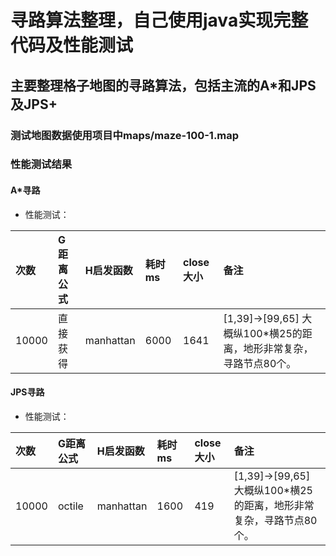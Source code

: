 # 寻路算法整理，自己使用java实现完整代码及性能测试
## 主要整理格子地图的寻路算法，包括主流的A*和JPS及JPS+
### 测试地图数据使用项目中maps/maze-100-1.map
### 性能测试结果

#### A*寻路
 * 性能测试：

| 次数 | G距离公式 | H启发函数 | 耗时ms | close大小 | 备注 |
| :------| :------ | :------ | :------ | :------ | :------ |
| 10000 | 直接获得 | manhattan | 6000 | 1641 | [1,39]->[99,65] 大概纵100*横25的距离，地形非常复杂，寻路节点80个。 |

#### JPS寻路
 * 性能测试：

| 次数 | G距离公式 | H启发函数 | 耗时ms | close大小 | 备注 |
| :------| :------ | :------ | :------ | :------ | :------ |
| 10000 | octile | manhattan | 1600 | 419 | [1,39]->[99,65] 大概纵100*横25的距离，地形非常复杂，寻路节点80个。 |